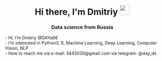 <h1 align="center">Hi there, I'm Dmitriy</a> 
<img src="https://github.com/blackcater/blackcater/raw/main/images/Hi.gif" height="32"/></h1>
<h3 align="center">Data science from Russia</h3>
<p> 
    - Hi, I’m Dmitriy @DAYa66
    <br>
    - I’m interested in Python3, R, Machine Learning, Deep Learning, Computer Vision, NLP
    <br>
    - How to reach me via e-mail: 3445030@gmail.com via telegram: @day_ds
<p>

<!--
**DAYa66/DAYa66** is a ✨ _special_ ✨ repository because its `README.md` (this file) appears on your GitHub profile.

Here are some ideas to get you started:

- 🔭 I’m currently working on ...
- 🌱 I’m currently learning ...
- 👯 I’m looking to collaborate on ...
- 🤔 I’m looking for help with ...
- 💬 Ask me about ...
- 📫 How to reach me: ...
- 😄 Pronouns: ...
- ⚡ Fun fact: ...
-->
